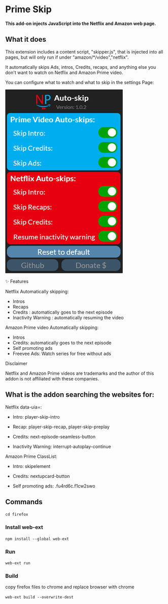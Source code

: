 # Prime Skip

**This add-on injects JavaScript into the Netflix and Amazon web page.**

## What it does

This extension includes a content script, "skipper.js", that is injected into all pages, but will only run if under "amazon/*/video","netflix".

It automatically skips Ads, intros, Credits, recaps, and anything else you don't want to watch on Netflix and Amazon Prime video.

You can configure what to watch and what to skip in the settings Page:

![Alt text](Publish/Screenshots/AddonMenu%20standalone.png?raw=true)

✨ Features

Netflix Automatically skipping:


* Intros
* Recaps
* Credits                 : automatically goes to the next episode
* Inactivity Warning      : automatically resuming the video

Amazon Prime video Automatically skipping:


* Intros
* Credits: automatically goes to the next episode
* Self promoting ads
* Freevee Ads: Watch series for free without ads


Disclaimer

Netflix and Amazon Prime videos are trademarks and the author of this addon is not affiliated with these companies.

## What is the addon searching the websites for:

Netflix data-uia=:

* Intro: player-skip-intro

* Recap: player-skip-recap, player-skip-preplay

* Credits: next-episode-seamless-button

* Inactivity Warning: interrupt-autoplay-continue

Amazon Prime ClassList:

* Intro: skipelement

* Credits: nextupcard-button

* Self promoting ads: .fu4rd6c.f1cw2swo

## Commands
```cd firefox```
### Install web-ext
```npm install --global web-ext```
### Run
```web-ext run```
### Build
copy firefox files to chrome and replace browser with chrome

```web-ext build --overwrite-dest```
